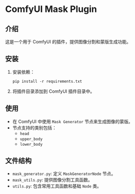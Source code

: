 # ComfyUI Mask Plugin

## 介绍
这是一个用于 ComfyUI 的插件，提供图像分割和蒙版生成功能。

## 安装
1. 安装依赖：
    ```
    pip install -r requirements.txt
    ```
2. 将插件目录添加到 ComfyUI 插件目录中。

## 使用
- 在 ComfyUI 中使用 `Mask Generator` 节点来生成图像的蒙版。
- 节点支持的类别包括：
  - `head`
  - `upper_body`
  - `lower_body`

## 文件结构
- `mask_generator.py`: 定义 `MaskGeneratorNode` 节点。
- `mask_utils.py`: 提供图像分割工具函数。
- `utils.py`: 包含常用工具函数和基础 `Node` 类。
